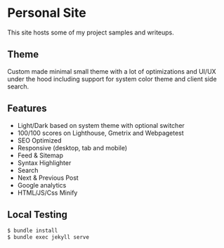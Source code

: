 # Personal Site 
This site hosts some of my project samples and writeups.

## Theme
Custom made minimal small theme with a lot of optimizations and UI/UX under the hood including support for system color theme and client side search.

## Features

- Light/Dark based on system theme with optional switcher
- 100/100 scores on Lighthouse, Gmetrix and Webpagetest
- SEO Optimized
- Responsive (desktop, tab and mobile)
- Feed & Sitemap 
- Syntax Highlighter
- Search
- Next & Previous Post
- Google analytics
- HTML/JS/Css Minify 

## Local Testing

```bash
$ bundle install
$ bundle exec jekyll serve
```
